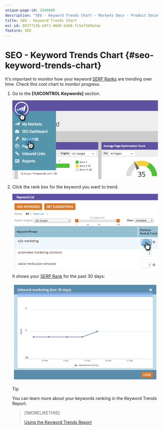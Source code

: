 ```yaml
---
unique-page-id: 2949680
description: "SEO - Keyword Trends Chart - Marketo Docs - Product Documentation"
title: SEO - Keyword Trends Chart
exl-id: 093f713b-e9f1-48d6-b4d8-7c5ef349a2ae
feature: SEO
---
```

# SEO - Keyword Trends Chart {#seo-keyword-trends-chart}

It's important to monitor how your keyword [SERP Ranks](/help/marketo/product-docs/additional-apps/seo/understanding-seo/understanding-search-engine-optimization.md) are trending over time. Check this cool chart to monitor progress.

1. Go to the **[!UICONTROL Keywords]** section.

   ![](assets/image2014-9-18-12-3a5-3a7.png)

1. Click the rank box for the keyword you want to trend.

   ![](assets/image2014-9-18-12-3a5-3a11.png)

   It shows your [SERP Rank](/help/marketo/product-docs/additional-apps/seo/understanding-seo/understanding-search-engine-optimization.md) for the past 30 days:

   ![](assets/image2014-9-18-12-3a5-3a14.png)

   >[!TIP]
   >
   >You can learn more about your keywords ranking in the Keyword Trends Report.

   >[!MORELIKETHIS]
   >
   >[Using the Keyword Trends Report](/help/marketo/product-docs/additional-apps/seo/reports/seo-use-the-keyword-trends-report.md)
